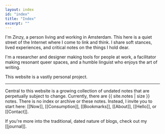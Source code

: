 ```yaml
---
layout: index
id: "index"
title: "Index"
excerpt: ""
---
```

I'm Zinzy, a person living and working in Amsterdam. This here is a quiet street of the Internet where I come to link and think. I share soft stances, lived experiences, and critical notes on the things I hold dear.

I'm a researcher and designer making tools for people at work, a facilitator making resonant queer spaces, and a humble linguist who enjoys the art of writing.

This website is a vastly personal project.

---

Central to this website is a growing collection of undated notes that are perpetually subject to change. Currently, there are <span>{{ site.notes | size }}</span> notes. There is no index or archive or these notes. Instead, I invite you to start here: [[Now]], [[Consumption]], [[Bookmarks]], [[About]], [[Hello]], or [[Contact]].

If you're more into the traditional, dated nature of blogs, check out my [[journal]].